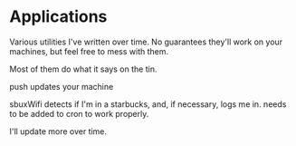# Applications
Various utilities I've written over time. No guarantees they'll work on your machines, but feel free to mess with them. 

Most of them do what it says on the tin. 

push updates your machine

sbuxWifi detects if I'm in a starbucks, and, if necessary, logs me in. needs to be added to cron to work properly. 

I'll update more over time. 
